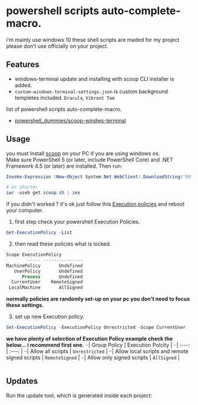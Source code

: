 # powershell scripts auto-complete-macro.

i'm mainly use windows 10 these shell scripts are maded for my project please don't use officially on your project.

## Features

* windows-terminal update and installing with scoop CLI installer is added.
* `custom-windows-terminal-settings.json` is custom background templetes included. `Dracula`, `Vibrant Tom`


list of powershell scripts auto-complete-macro.

* [powershell_dummies/scoop-windws-terminal](https://github.com/github01main/powershell_dummies/tree/main/scoop-windows-terminal)


## Usage
you must Install [scoop](https://scoop.sh/) on your PC if you are using windows os.<br/>
Make sure PowerShell 5 (or later, include PowerShell Core) and .NET Framework 4.5 (or later) are installed. Then run:
```powershell
Invoke-Expression (New-Object System.Net.WebClient).DownloadString('https://get.scoop.sh')

# or shorter
iwr -useb get.scoop.sh | iex
```
if you didn't worked ? it's ok just follow this [Execution policies](https://docs.microsoft.com/en-us/powershell/module/microsoft.powershell.core/about/about_execution_policies?view=powershell-7.2) and reboot your computer.

1. first step check your powershell Execution Policies.
```powershell
Get-ExecutionPolicy -List
```

2. then read these policies what is locked.
```powershell
Scope ExecutionPolicy
        ----- ---------------
MachinePolicy       Undefined
   UserPolicy       Undefined
      Process       Undefined
  CurrentUser    RemoteSigned
 LocalMachine       AllSigned
```
**normally policies are randomly set-up on your pc you don't need to focus these settings.**

3. set up new Execution policy.
```powershell
Set-ExecutionPolicy -ExecutionPolicy Unrestricted -Scope CurrentUser
```
**we have plenty of selection of Execution Policy example check the below... i recommend first one.**
··| Group Policy              | Execution Polcity |
··|     :---:                 |     :---:         |
··| Allow all scripts         | `Unrestricted`    |
··| Allow local scripts and remote signed scripts | `RemoteSigned` |
··| Allow only signed scripts | `AllSigned`       |

```powershell

```
## Updates

Run the update tool, which is generated inside each project:

```powershell

```
